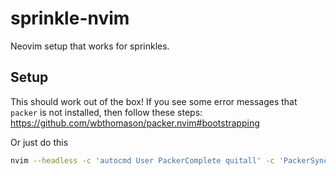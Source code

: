 # sprinkle-nvim
Neovim setup that works for sprinkles.

## Setup

This should work out of the box! If you see some error messages that `packer` is not installed, then follow these steps: https://github.com/wbthomason/packer.nvim#bootstrapping

Or just do this

```bash
nvim --headless -c 'autocmd User PackerComplete quitall' -c 'PackerSync'
```
